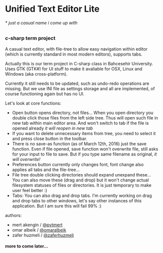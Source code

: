# Unified Text Editor Lite
###### * just a casual name i come up with
### c-sharp term project

A casual text editor, with file-tree to allow easy navigation within editor (which is currently standard in most modern editors), supports tabs.

Actually this is our term project in C-sharp class in Bahcesehir University. Uses GTK (GTK#) for UI stuff to make it avaliable for OSX, Linux and Windows (aka cross-platform).

Currently it still needs to be updated, such as undo-redo operations are missing. But we use INI file as settings storage and all are implemented, of course functioning again but has no UI.

Let's look at core functions:
- Open button opens directory, not files... When you open directory you double click those files from the left side tree. Thus will open such file in new tab within main editor area. And won't switch to tab if the file is opened already _it will reopen in new tab_
- If you want to delete unnecessary items from tree, you need to select it and press close button in the toolbar.
- There is no save-as function (as of March 12th, 2016) just the save function. Even if file opened, save function won't overwrite file, still asks for your input to file to save. But if you type same filename as original, _it will overwrite!_
- Preferences button currently only changes font, font change also applies all tabs and the file-tree...
- File tree double clicking directories should expand unexpand these... You can also move these (drag and drop) but it won't change actual filesystem statuses of files or directories. It is just temporary to make user feel better :)
- Tabs: You can also drag and drop tabs. I'm currently working on drag and drop tabs to other windows, let's say other instances of this application. But I am sure this will fail 99% :)

authors:
- mert akengin / [@pvtmert]
- omar albeik / [@omaralbeik]
- zafer huzmeli / [@zaferhuzmeli]

#### more to come later...

[@pvtmert]: //github.com/pvtmert
[@omaralbeik]: //github.com/omaralbeik
[@zaferhuzmeli]: //github.com/zaferhuzmeli
